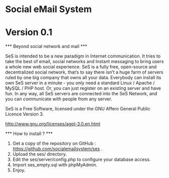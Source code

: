 Social eMail System
===
Version 0.1
===



*** Beyond social network and mail ***


SeS is intended to be a new paradigm in Internet communication.
It tries to take the best of email, social networks and Instant messaging to bring users a whole new web social experience.
SeS is a fully free, open-source and decentralized social network, that’s to say there isn’t a huge farm of servers ruled by one big company that owns all your data.
Everybody can install its own SeS server in a minute - you only need a standard Linux / Apache / MySQL / PHP host. Or, you can just register on an existing server and have fun.
In any way, all SeS servers are connected into the SeS Network, and you can communicate with people from any server.


SeS is a Free Software, licensed under the GNU Affero General Public Licence Version 3.

http://www.gnu.org/licenses/agpl-3.0.en.html



*** How to install ? ***


1) Get a copy of the repository on GitHub : https://github.com/socialemailsystem/ses .
2) Upload the ses/ directory.
3) Edit the ses/server/config.php to configure your database access.
4) Import ses_empty.sql with phpMyAdmin.
5) Enjoy.


